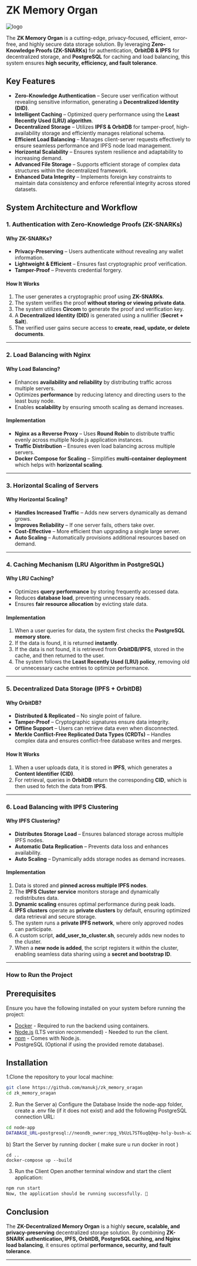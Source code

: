 # ZK Memory Organ
![logo](https://github.com/user-attachments/assets/8b43c2cb-6e16-4446-b3d5-372a11fa196a)

The **ZK Memory Organ** is a cutting-edge, privacy-focused, efficient, error-free, and highly secure data storage solution. By leveraging **Zero-Knowledge Proofs (ZK-SNARKs)** for authentication, **OrbitDB & IPFS** for decentralized storage, and **PostgreSQL** for caching and load balancing, this system ensures **high security, efficiency, and fault tolerance**.

## Key Features

- **Zero-Knowledge Authentication** – Secure user verification without revealing sensitive information, generating a **Decentralized Identity (DID)**.
- **Intelligent Caching** – Optimized query performance using the **Least Recently Used (LRU) algorithm**.
- **Decentralized Storage** – Utilizes **IPFS & OrbitDB** for tamper-proof, high-availability storage and efficiently manages relational schema.
- **Efficient Load Balancing** – Manages client-server requests effectively to ensure seamless performance and IPFS node load management.
- **Horizontal Scalability** – Ensures system resilience and adaptability to increasing demand.
- **Advanced File Storage** – Supports efficient storage of complex data structures within the decentralized framework.
- **Enhanced Data Integrity** – Implements foreign key constraints to maintain data consistency and enforce referential integrity across stored datasets.

## System Architecture and Workflow

### 1. Authentication with Zero-Knowledge Proofs (ZK-SNARKs)

#### Why ZK-SNARKs?
- **Privacy-Preserving** – Users authenticate without revealing any wallet information.
- **Lightweight & Efficient** – Ensures fast cryptographic proof verification.
- **Tamper-Proof** – Prevents credential forgery.

#### How It Works
1. The user generates a cryptographic proof using **ZK-SNARKs**.
2. The system verifies the proof **without storing or viewing private data**.
3. The system utilizes **Circom** to generate the proof and verification key.
4. A **Decentralized Identity (DID)** is generated using a nullifier (**Secret + Salt**).
5. The verified user gains secure access to **create, read, update, or delete documents**.

---

### 2. Load Balancing with Nginx

#### Why Load Balancing?
- Enhances **availability and reliability** by distributing traffic across multiple servers.
- Optimizes **performance** by reducing latency and directing users to the least busy node.
- Enables **scalability** by ensuring smooth scaling as demand increases.

#### Implementation
- **Nginx as a Reverse Proxy** – Uses **Round Robin** to distribute traffic evenly across multiple Node.js application instances.
- **Traffic Distribution** – Ensures even load balancing across multiple servers.
- **Docker Compose for Scaling** – Simplifies **multi-container deployment** which helps with **horizontal scaling**.

---

### 3. Horizontal Scaling of Servers

#### Why Horizontal Scaling?
- **Handles Increased Traffic** – Adds new servers dynamically as demand grows.
- **Improves Reliability** – If one server fails, others take over.
- **Cost-Effective** – More efficient than upgrading a single large server.
- **Auto Scaling** – Automatically provisions additional resources based on demand.

---

### 4. Caching Mechanism (LRU Algorithm in PostgreSQL)

#### Why LRU Caching?
- Optimizes **query performance** by storing frequently accessed data.
- Reduces **database load**, preventing unnecessary reads.
- Ensures **fair resource allocation** by evicting stale data.

#### Implementation
1. When a user queries for data, the system first checks the **PostgreSQL memory store**.
2. If the data is found, it is returned **instantly**.
3. If the data is not found, it is retrieved from **OrbitDB/IPFS**, stored in the cache, and then returned to the user.
4. The system follows the **Least Recently Used (LRU) policy**, removing old or unnecessary cache entries to optimize performance.

---

### 5. Decentralized Data Storage (IPFS + OrbitDB)

#### Why OrbitDB?
- **Distributed & Replicated** – No single point of failure.
- **Tamper-Proof** – Cryptographic signatures ensure data integrity.
- **Offline Support** – Users can retrieve data even when disconnected.
- **Merkle Conflict-Free Replicated Data Types (CRDTs)** – Handles complex data and ensures conflict-free database writes and merges.

#### How It Works
1. When a user uploads data, it is stored in **IPFS**, which generates a **Content Identifier (CID)**.
2. For retrieval, queries in **OrbitDB** return the corresponding **CID**, which is then used to fetch the data from **IPFS**.

---

### 6. Load Balancing with IPFS Clustering

#### Why IPFS Clustering?
- **Distributes Storage Load** – Ensures balanced storage across multiple IPFS nodes.
- **Automatic Data Replication** – Prevents data loss and enhances availability.
- **Auto Scaling** – Dynamically adds storage nodes as demand increases.

#### Implementation
1. Data is stored and **pinned across multiple IPFS nodes**.
2. The **IPFS Cluster service** monitors storage and dynamically redistributes data.
3. **Dynamic scaling** ensures optimal performance during peak loads.
4. **IPFS clusters** operate as **private clusters** by default, ensuring optimized data retrieval and secure storage.
5. The system runs a **private IPFS network**, where only approved nodes can participate.
6. A custom script, **add_user_to_cluster.sh**, securely adds new nodes to the cluster.
7. When a **new node is added**, the script registers it within the cluster, enabling seamless data sharing using a **secret and bootstrap ID**.

---


### How to Run the Project

## Prerequisites

Ensure you have the following installed on your system before running the project:

- [Docker](https://docs.docker.com/get-docker/) - Required to run the backend using containers.
- [Node.js](https://nodejs.org/) (LTS version recommended) - Needed to run the client.
- [npm](https://www.npmjs.com/) - Comes with Node.js.
- PostgreSQL (Optional if using the provided remote database).

## Installation

1.Clone the repository to your local machine:

```sh
git clone https://github.com/manukj/zk_memory_oragan
cd zk_memory_oragan
```

2. Run the Server
a) Configure the Database
Inside the node-app folder, create a .env file (if it does not exist) and add the following PostgreSQL connection URL:
```sh
cd node-app
DATABASE_URL=postgresql://neondb_owner:npg_VbUzL7ST6uqQ@ep-holy-bush-a2cx0q50-pooler.eu-central-1.aws.neon.tech/neondb?sslmode=require
```

b) Start the Server by running docker ( make sure u run docker in root )
```
cd ..
docker-compose up --build
```

3. Run the Client
Open another terminal window and start the client application:

```sh
npm run start
Now, the application should be running successfully. 🚀
```

## Conclusion
The **ZK-Decentralized Memory Organ** is a highly **secure, scalable, and privacy-preserving** decentralized storage solution. By combining **ZK-SNARK authentication, IPFS, OrbitDB, PostgreSQL caching, and Nginx load balancing**, it ensures optimal **performance, security, and fault tolerance**.

---
